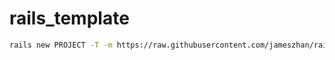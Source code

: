rails_template
==============

~~~sh
rails new PROJECT -T -m https://raw.githubusercontent.com/jameszhan/rails_templates/master/rails41.rb
~~~
